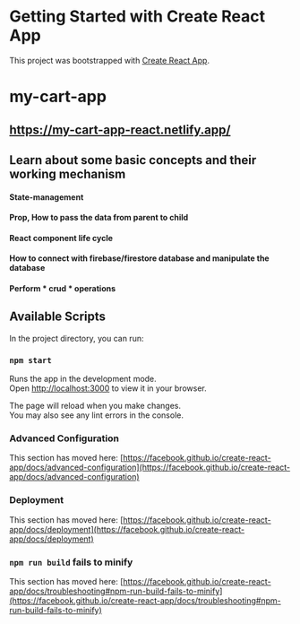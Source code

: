 # Getting Started with Create React App

This project was bootstrapped with [Create React App](https://github.com/facebook/create-react-app).

# my-cart-app

## https://my-cart-app-react.netlify.app/

## Learn about some basic concepts and their working mechanism

#### State-management

#### Prop, How to pass the data from parent to child

#### React component life cycle

#### How to connect with firebase/firestore database and manipulate the database

#### Perform * crud * operations



## Available Scripts

In the project directory, you can run:

### `npm start`

Runs the app in the development mode.\
Open [http://localhost:3000](http://localhost:3000) to view it in your browser.

The page will reload when you make changes.\
You may also see any lint errors in the console.


### Advanced Configuration

This section has moved here: [https://facebook.github.io/create-react-app/docs/advanced-configuration](https://facebook.github.io/create-react-app/docs/advanced-configuration)

### Deployment

This section has moved here: [https://facebook.github.io/create-react-app/docs/deployment](https://facebook.github.io/create-react-app/docs/deployment)

### `npm run build` fails to minify

This section has moved here: [https://facebook.github.io/create-react-app/docs/troubleshooting#npm-run-build-fails-to-minify](https://facebook.github.io/create-react-app/docs/troubleshooting#npm-run-build-fails-to-minify)

